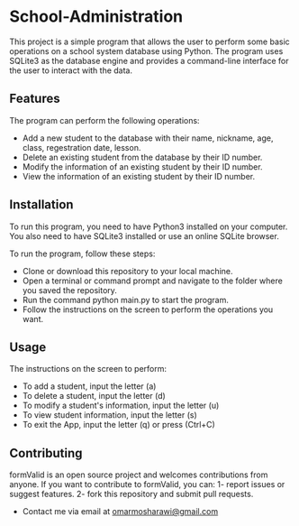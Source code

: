 # School-Administration

This project is a simple program that allows the user to perform some basic operations on a school system database using Python.
The program uses SQLite3 as the database engine and provides a command-line interface for the user to interact with the data.

## Features

The program can perform the following operations:
- Add a new student to the database with their name, nickname, age, class, regestration date, lesson.
- Delete an existing student from the database by their ID number.
- Modify the information of an existing student by their ID number.
- View the information of an existing student by their ID number.

## Installation
To run this program, you need to have Python3 installed on your computer.
You also need to have SQLite3 installed or use an online SQLite browser.

To run the program, follow these steps:
- Clone or download this repository to your local machine.
- Open a terminal or command prompt and navigate to the folder where you saved the repository.
- Run the command python main.py to start the program.
- Follow the instructions on the screen to perform the operations you want.

## Usage
The instructions on the screen to perform:
- To add a student, input the letter (a)
- To delete a student, input the letter (d)
- To modify a student's information, input the letter (u)
- To view student information, input the letter (s)
- To exit the App, input the letter (q) or press (Ctrl+C)

## Contributing
formValid is an open source project and welcomes contributions from anyone. If you want to contribute to formValid, you can:
1- report issues or suggest features.
2- fork this repository and submit pull requests.
- Contact me via email at omarmosharawi@gmail.com
